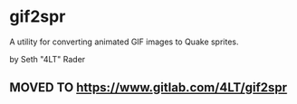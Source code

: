 gif2spr
=======

A utility for converting animated GIF images to Quake sprites.

by Seth "4LT" Rader

MOVED TO https://www.gitlab.com/4LT/gif2spr
-------------------------------------------
